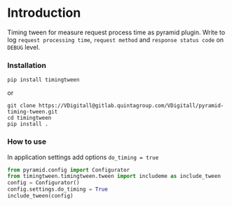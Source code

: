 # Introduction

Timing tween for measure request process time as pyramid plugin.
Write to log `request processing time`, `request method` and `response status code` on `DEBUG` level.

### Installation

```shell
pip install timingtween
```

or

```shell
git clone https://VDigitall@gitlab.quintagroup.com/VDigitall/pyramid-timing-tween.git
cd timingtween
pip install .
```

### How to use

In application settings add options `do_timing = true`

```python
from pyramid.config import Configurator
from timingtween.timingtween.tween import includeme as include_tween
config = Configurator()
config.settings.do_timing = True
include_tween(config)
```
